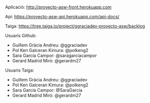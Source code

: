 Aplicació: http://proyecto-asw-front.herokuapp.com

Api: https://proyecto-asw-api.herokuapp.com/api-docs/

Taiga: https://tree.taiga.io/project/ggraciadev-proyecto-asw/backlog

Usuaris Github:
 - Guillem Gràcia Andreu: @ggraciadev
 - Pol Ken Galceran Kimura: @polkeng2
 - Sara García Campor: @saragarciacampor
 - Gerard Madrid Miró: @gerardm27

Usuaris Taiga:
 - Guillem Gràcia Andreu: @ggraciadev
 - Pol Ken Galceran Kimura: @polkeng2
 - Sara García Campor: @SaraGarcia
 - Gerard Madrid Miró: @gerardm27
